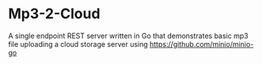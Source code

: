 # Mp3-2-Cloud
A single endpoint REST server written in Go that demonstrates basic mp3 file uploading a cloud storage server using https://github.com/minio/minio-go
